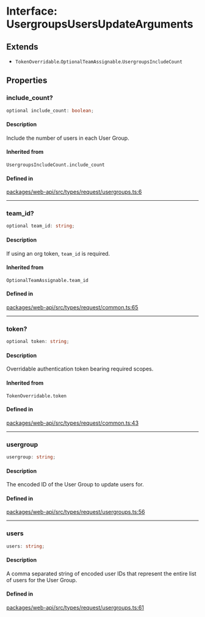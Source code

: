 # Interface: UsergroupsUsersUpdateArguments

## Extends

- `TokenOverridable`.`OptionalTeamAssignable`.`UsergroupsIncludeCount`

## Properties

### include\_count?

```ts
optional include_count: boolean;
```

#### Description

Include the number of users in each User Group.

#### Inherited from

`UsergroupsIncludeCount.include_count`

#### Defined in

[packages/web-api/src/types/request/usergroups.ts:6](https://github.com/slackapi/node-slack-sdk/blob/c15385ef93ccdde9702f52f7d1f445999203d794/packages/web-api/src/types/request/usergroups.ts#L6)

***

### team\_id?

```ts
optional team_id: string;
```

#### Description

If using an org token, `team_id` is required.

#### Inherited from

`OptionalTeamAssignable.team_id`

#### Defined in

[packages/web-api/src/types/request/common.ts:65](https://github.com/slackapi/node-slack-sdk/blob/c15385ef93ccdde9702f52f7d1f445999203d794/packages/web-api/src/types/request/common.ts#L65)

***

### token?

```ts
optional token: string;
```

#### Description

Overridable authentication token bearing required scopes.

#### Inherited from

`TokenOverridable.token`

#### Defined in

[packages/web-api/src/types/request/common.ts:43](https://github.com/slackapi/node-slack-sdk/blob/c15385ef93ccdde9702f52f7d1f445999203d794/packages/web-api/src/types/request/common.ts#L43)

***

### usergroup

```ts
usergroup: string;
```

#### Description

The encoded ID of the User Group to update users for.

#### Defined in

[packages/web-api/src/types/request/usergroups.ts:56](https://github.com/slackapi/node-slack-sdk/blob/c15385ef93ccdde9702f52f7d1f445999203d794/packages/web-api/src/types/request/usergroups.ts#L56)

***

### users

```ts
users: string;
```

#### Description

A comma separated string of encoded user IDs that represent the entire list of users for
the User Group.

#### Defined in

[packages/web-api/src/types/request/usergroups.ts:61](https://github.com/slackapi/node-slack-sdk/blob/c15385ef93ccdde9702f52f7d1f445999203d794/packages/web-api/src/types/request/usergroups.ts#L61)
